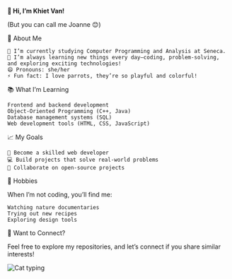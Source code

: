 **👋 Hi, I’m Khiet Van!**

(But you can call me Joanne 😊)

👀 About Me

    🌱 I’m currently studying Computer Programming and Analysis at Seneca.
    👀 I’m always learning new things every day—coding, problem-solving, and exploring exciting technologies!
    😄 Pronouns: she/her
    ⚡ Fun fact: I love parrots, they’re so playful and colorful!

📚 What I’m Learning

    Frontend and backend development
    Object-Oriented Programming (C++, Java)
    Database management systems (SQL)
    Web development tools (HTML, CSS, JavaScript)

📈 My Goals

    🌟 Become a skilled web developer
    💻 Build projects that solve real-world problems
    🔗 Collaborate on open-source projects

🎨 Hobbies

When I’m not coding, you’ll find me:

    Watching nature documentaries
    Trying out new recipes
    Exploring design tools

🎉 Want to Connect?

Feel free to explore my repositories, and let’s connect if you share similar interests!

![Cat typing](https://i.giphy.com/media/v1.Y2lkPTc5MGI3NjExZnBmbTRiMGtlMHhydTR3MnptNHIxYTA1MmJpMjg0Zzk1amN0OXlwbCZlcD12MV9pbnRlcm5hbF9naWZfYnlfaWQmY3Q9Zw/LHZyixOnHwDDy/giphy.gif)


<!---
khietvan123/khietvan123 is a ✨ special ✨ repository because its `README.md` (this file) appears on your GitHub profile.
You can click the Preview link to take a look at your changes.
--->
